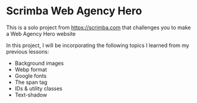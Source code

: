 # Scrimba Web Agency Hero

This is a solo project from https://scrimba.com that challenges you to make a Web Agency Hero website

In this project, I will be incorporating the following topics I learned from my previous lessons:

- Background images
- Webp format
- Google fonts
- The span tag
- IDs & utility classes
- Text-shadow
